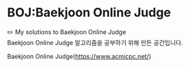 # BOJ:Baekjoon Online Judge

✏️ My solutions to Baekjoon Online Judge<br>
Baekjoon Online Judge 알고리즘을 공부하기 위해 만든 공간입니다.

Baekjoon Online Judge(https://www.acmicpc.net/)
